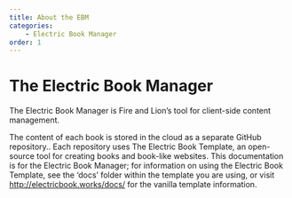 ```yaml
---
title: About the EBM
categories:
    - Electric Book Manager
order: 1
---
```


# The Electric Book Manager

The Electric Book Manager is Fire and Lion’s tool for client-side content management. 

The content of each book is stored in the cloud as a separate GitHub repository.. Each repository uses The Electric Book Template, an open-source tool for creating books and book-like websites. This documentation is for the Electric Book Manager; for information on using the Electric Book Template, see the ‘docs’ folder within the template you are using, or visit http://electricbook.works/docs/ for the vanilla template information.
